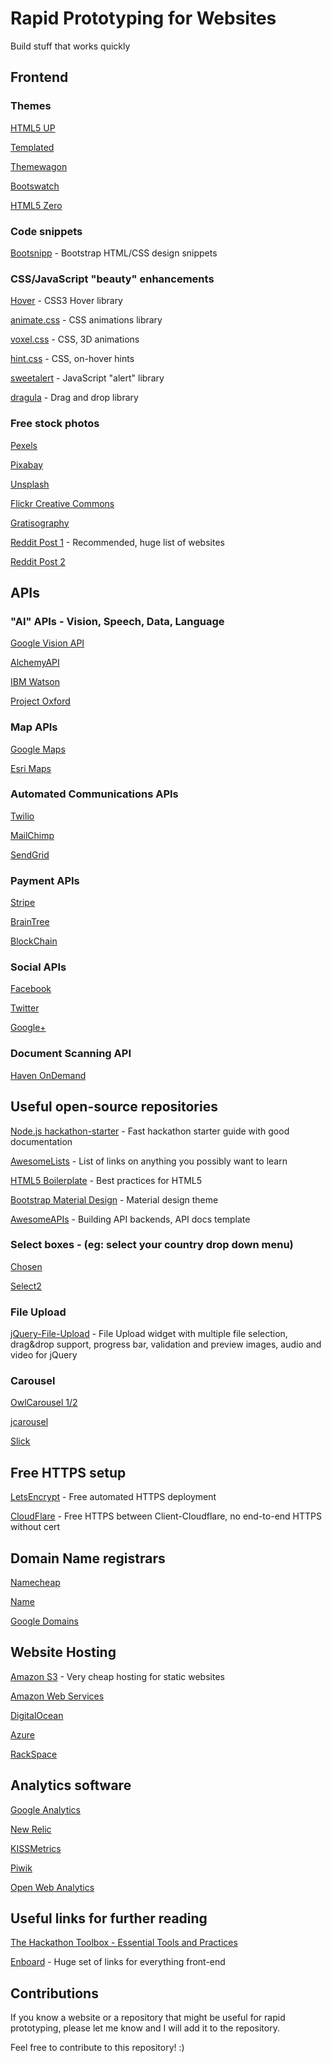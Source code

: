 # Rapid Prototyping for Websites

Build stuff that works quickly

## Frontend
### Themes

[HTML5 UP](http://html5up.net/)

[Templated](http://templated.co/)

[Themewagon](https://themewagon.com/?sortby=rating#skip-to-content)

[Bootswatch](https://bootswatch.com/)

[HTML5 Zero](http://www.html5zero.com/)

### Code snippets

[Bootsnipp](http://bootsnipp.com/) - Bootstrap HTML/CSS design snippets

### CSS/JavaScript "beauty" enhancements

[Hover](https://github.com/IanLunn/Hover) - CSS3 Hover library

[animate.css](https://github.com/daneden/animate.css) - CSS animations library

[voxel.css](https://github.com/HunterLarco/voxel.css) - CSS, 3D animations

[hint.css](https://github.com/chinchang/hint.css) - CSS, on-hover hints 

[sweetalert](https://github.com/t4t5/sweetalert) - JavaScript "alert" library

[dragula](https://github.com/bevacqua/dragula) - Drag and drop library


### Free stock photos

[Pexels](https://www.pexels.com/)

[Pixabay](https://pixabay.com/)

[Unsplash](https://unsplash.com/)

[Flickr Creative Commons](https://www.flickr.com/creativecommons/)

[Gratisography](http://www.gratisography.com/)

[Reddit Post 1](https://www.reddit.com/r/web_design/comments/2v5ts0/ultimate_collection_of_free_stock_photos_websites/) - Recommended, huge list of websites

[Reddit Post 2](https://www.reddit.com/r/Entrepreneur/comments/34iryg/what_are_the_best_royalty_free_stock_image_sites/)

## APIs
### "AI" APIs - Vision, Speech, Data, Language
[Google Vision API](https://cloud.google.com/vision/)

[AlchemyAPI](http://vision.alchemy.ai/)

[IBM Watson](http://www.ibm.com/smarterplanet/us/en/ibmwatson/developercloud/services-catalog.html)

[Project Oxford](https://www.projectoxford.ai/)

### Map APIs
[Google Maps](https://developers.google.com/maps/)

[Esri Maps](https://developers.arcgis.com/)

### Automated Communications APIs
[Twilio](https://www.twilio.com/api)

[MailChimp](https://apidocs.mailchimp.com/)

[SendGrid](https://sendgrid.com/docs/API_Reference/index.html)

### Payment APIs
[Stripe](https://stripe.com/docs/api#intro)

[BrainTree](https://www.braintreepayments.com/)

[BlockChain](https://blockchain.info/api)

### Social APIs
[Facebook](https://developers.facebook.com/)

[Twitter](https://dev.twitter.com/overview/documentation)

[Google+](https://developers.google.com/+/web/api/rest/)

### Document Scanning API
[Haven OnDemand](https://dev.havenondemand.com/apis/ocrdocument#overview)

## Useful open-source repositories

[Node.js hackathon-starter](https://github.com/sahat/hackathon-starter) - Fast hackathon starter guide with good documentation

[AwesomeLists](https://github.com/sindresorhus/awesome) - List of links on anything you possibly want to learn

[HTML5 Boilerplate](https://github.com/h5bp/html5-boilerplate) - Best practices for HTML5

[Bootstrap Material Design](https://github.com/FezVrasta/bootstrap-material-design) - Material design theme

[AwesomeAPIs](https://github.com/Kikobeats/awesome-api) - Building API backends, API docs template

### Select boxes - (eg: select your country drop down menu)

[Chosen](https://github.com/harvesthq/chosen) 

[Select2](https://github.com/select2/select2)

### File Upload 

[jQuery-File-Upload](https://github.com/blueimp/jQuery-File-Upload) - File Upload widget with multiple file selection, drag&drop support, progress bar, validation and preview images, audio and video for jQuery

### Carousel

[OwlCarousel 1/2](https://github.com/OwlFonk/OwlCarousel)

[jcarousel](https://github.com/jsor/jcarousel)

[Slick](https://github.com/kenwheeler/slick)

## Free HTTPS setup

[LetsEncrypt](https://letsencrypt.org/) - Free automated HTTPS deployment

[CloudFlare](https://www.cloudflare.com/ssl/) - Free HTTPS between Client-Cloudflare, no end-to-end HTTPS without cert

## Domain Name registrars
[Namecheap](https://www.namecheap.com/)

[Name](https://www.name.com/)

[Google Domains](https://domains.google.com/about/)

## Website Hosting
[Amazon S3](https://aws.amazon.com/s3/) - Very cheap hosting for static websites

[Amazon Web Services](https://aws.amazon.com/)

[DigitalOcean](https://www.digitalocean.com/)

[Azure](https://azure.microsoft.com/en-us/)

[RackSpace](https://www.rackspace.com/)

## Analytics software
[Google Analytics](https://www.google.com/analytics/)

[New Relic](http://newrelic.com/)

[KISSMetrics](https://www.kissmetrics.com/)

[Piwik](http://piwik.org/)

[Open Web Analytics](http://www.openwebanalytics.com/)

## Useful links for further reading

[The Hackathon Toolbox - Essential Tools and Practices](http://thecodeship.com/general/hackathon-toolbox-essential-tools-practices/)

[Enboard](http://enboard.co/webdesign/) - Huge set of links for everything front-end

## Contributions

If you know a website or a repository that might be useful for rapid prototyping, please let me know and I will add it to the repository.

Feel free to contribute to this repository! :)
